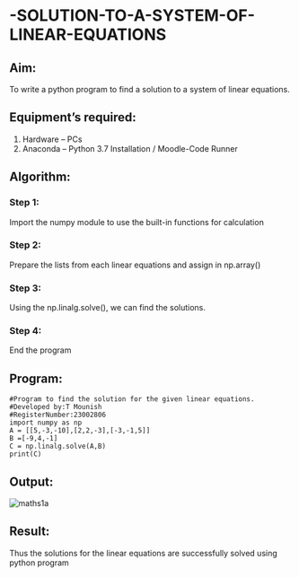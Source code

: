 # -SOLUTION-TO-A-SYSTEM-OF-LINEAR-EQUATIONS
## Aim:
To write a python program to find a solution to a system of linear equations.
## Equipment’s required:
1. 	Hardware – PCs
2. 	Anaconda – Python 3.7 Installation / Moodle-Code Runner
## Algorithm:
### Step 1: 
Import the numpy module to use the built-in functions for calculation
### Step 2: 
Prepare the lists from each linear equations and assign in np.array()
### Step 3: 
Using the np.linalg.solve(), we can find the solutions.
### Step 4: 
End the program
## Program:
```
#Program to find the solution for the given linear equations.
#Developed by:T Mounish 
#RegisterNumber:23002806
import numpy as np
A = [[5,-3,-10],[2,2,-3],[-3,-1,5]]
B =[-9,4,-1]
C = np.linalg.solve(A,B)
print(C)
```
## Output:

![maths1a](https://github.com/MounishT/-SOLUTION-TO-A-SYSTEM-OF-LINEAR-EQUATIONS/assets/138955798/52699b38-d7ec-493c-9c60-3f2f946fa472)

## Result: 
Thus the solutions for the linear equations are successfully solved using python program

